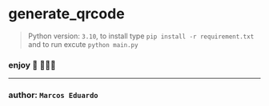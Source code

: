 # generate_qrcode

> Python version: `3.10`, to install type `pip install -r requirement.txt` and to run excute `python main.py`

### enjoy 🤘 🚀🚀🚀
---

### author: `Marcos Eduardo`